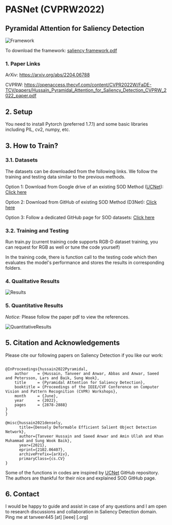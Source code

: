# PASNet (CVPRW2022)
## Pyramidal Attention for Saliency Detection

![Framework](https://user-images.githubusercontent.com/40714349/179899621-d2560702-7d0d-436c-9dbd-0669fabce5ff.png)

To download the framework: [saliency framework.pdf](https://github.com/tanveer-hussain/EfficientSOD2/files/9146609/saliency.framework.pdf)

### 1. Paper Links
ArXiv: https://arxiv.org/abs/2204.06788

CVPRW: https://openaccess.thecvf.com/content/CVPR2022W/FaDE-TCV/papers/Hussain_Pyramidal_Attention_for_Saliency_Detection_CVPRW_2022_paper.pdf

## 2. Setup
You need to install Pytorch (preferred 1.7.1) and some basic libraries including PIL, cv2, numpy, etc.

## 3. How to Train?

### 3.1. Datasets
The datasets can be downloaded from the following links. We follow the training and testing data similar to the previous methods.

Option 1: Download from Google drive of an existing SOD Method ([UCNet](https://github.com/JingZhang617/UCNet)): [Click here](https://drive.google.com/file/d/1zslnkJaD_8h3UjxonBz0ESEZ2eguR_Zi/view)

Option 2: Download from GitHub of existing SOD Method (D3Net): [Click here](https://github.com/DengPingFan/D3NetBenchmark/blob/master/README.md)

Option 3: Follow a dedicated GitHub page for SOD datasets: [Click here](https://github.com/GrassBro/SODdataset)

### 3.2. Training and Testing
Run train.py (current training code supports RGB-D dataset training, you can request for RGB as well or tune the code yourself)

In the training code, there is function call to the testing code which then evaluates the model's performance and stores the results in corresponding folders.

### 4. Qualitative Results
![Results](https://user-images.githubusercontent.com/40714349/179902307-22c44596-4b31-4eae-9ba4-4f0d9ee7c044.png)

### 5. Quantitative Results
*Notice:* Please follow the paper pdf to view the references.

![QuantitativeResults](https://user-images.githubusercontent.com/40714349/179902647-7fdec28e-d4c5-428f-b32c-e0ed3eb528c0.png)

## 5. Citation and Acknowledgements
Please cite our following papers on Saliency Detection if you like our work:

<pre>
<code>
@InProceedings{hussain2022Pyramidal,
    author    = {Hussain, Tanveer and Anwar, Abbas and Anwar, Saeed and Petersson, Lars and Baik, Sung Wook},
    title     = {Pyramidal Attention for Saliency Detection},
    booktitle = {Proceedings of the IEEE/CVF Conference on Computer Vision and Pattern Recognition (CVPR) Workshops},
    month     = {June},
    year      = {2022},
    pages     = {2878-2888}
}
}</code>
</pre>

<pre>
<code>@misc{hussain2021densely,
      title={Densely Deformable Efficient Salient Object Detection Network}, 
      author={Tanveer Hussain and Saeed Anwar and Amin Ullah and Khan Muhammad and Sung Wook Baik},
      year={2021},
      eprint={2102.06407},
      archivePrefix={arXiv},
      primaryClass={cs.CV}
}</code>
</pre>

Some of the functions in codes are inspired by [UCNet](https://github.com/JingZhang617/UCNet) GitHub repository. The authors are thankful for their nice and explained SOD GitHub page.

## 6. Contact
I would be happy to guide and assist in case of any questions and I am open to research discussions and collaboration in Saliency Detection domain. Ping me at tanveer445 [at] [ieee] [.org]




